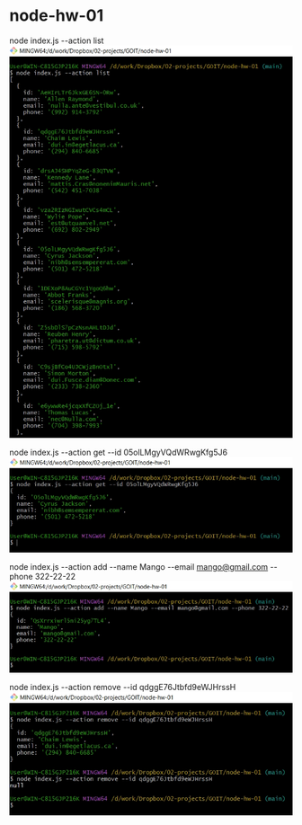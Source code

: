# node-hw-01

node index.js --action list
![node index.js --action list](./hw-results/01-list.jpg)

node index.js --action get --id 05olLMgyVQdWRwgKfg5J6
![node index.js --action get --id 05olLMgyVQdWRwgKfg5J6](./hw-results/02-get-id.jpg)

node index.js --action add --name Mango --email mango@gmail.com --phone 322-22-22
![node index.js --action add --name Mango --email mango@gmail.com --phone 322-22-22](./hw-results/03-add.jpg)

node index.js --action remove --id qdggE76Jtbfd9eWJHrssH
![node index.js --action remove --id qdggE76Jtbfd9eWJHrssH](./hw-results/04-remove.jpg)
